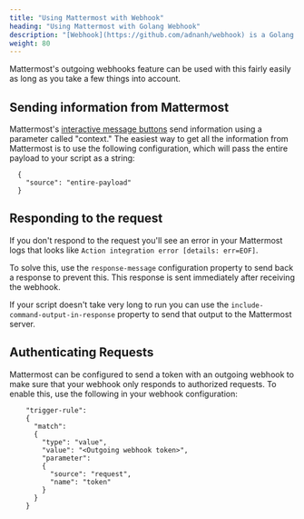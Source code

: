 ```yaml
---
title: "Using Mattermost with Webhook"
heading: "Using Mattermost with Golang Webhook"
description: "[Webhook](https://github.com/adnanh/webhook) is a Golang application for setting up webhooks on a server with minimal configuration. It provides a simple way to trigger events on a server while keeping it separate from your web server."
weight: 80
---
```


Mattermost's outgoing webhooks feature can be used with this fairly easily as long as you take a few things into account.

## Sending information from Mattermost

Mattermost's [interactive message buttons](../admin-interactive-messages) send information using a parameter called "context." The easiest way to get all the information from Mattermost is to use the following configuration, which will pass the entire payload to your script as a string:

```
  {
  	"source": "entire-payload"
  }
```

## Responding to the request

If you don't respond to the request you'll see an error in your Mattermost logs that looks like `Action integration error [details: err=EOF]`.

To solve this, use the `response-message` configuration property to send back a response to prevent this. This response is sent immediately after receiving the webhook. 

If your script doesn't take very long to run you can use the `include-command-output-in-response` property to send that output to the Mattermost server.

## Authenticating Requests

Mattermost can be configured to send a token with an outgoing webhook to make sure that your webhook only responds to authorized requests. To enable this, use the following in your webhook configuration:

```
    "trigger-rule":
    {
      "match":
      {
        "type": "value",
        "value": "<Outgoing webhook token>",
        "parameter":
        {
          "source": "request",
          "name": "token"
        }
      }
    }
```
